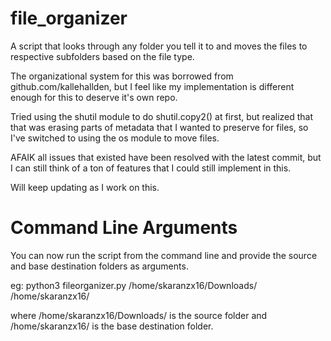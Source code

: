 # file_organizer

A script that looks through any folder you tell it to and moves the files to respective subfolders based on the file type.

The organizational system for this was borrowed from github.com/kallehallden, but I feel like my implementation is different enough for this to deserve it's own repo.

Tried using the shutil module to do shutil.copy2() at first, but realized that that was erasing parts of metadata that I wanted to preserve for files, so I've switched to using the os module to move files.

AFAIK all issues that existed have been resolved with the latest commit, but I can still think of a ton of features that I could still implement in this.

Will keep updating as I work on this.


# Command Line Arguments

You can now run the script from the command line and provide the source and base destination folders as arguments.

eg: python3 fileorganizer.py /home/skaranzx16/Downloads/ /home/skaranzx16/

where /home/skaranzx16/Downloads/ is the source folder and /home/skaranzx16/ is the base destination folder.

